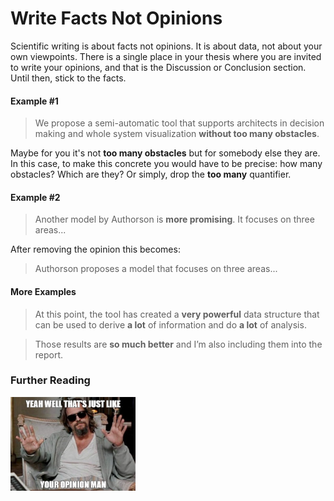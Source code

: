 Write Facts Not Opinions
====



Scientific writing is about facts not opinions. It is about data, not about your own viewpoints. There is a single place in your thesis where you are invited to write your opinions, and that is the Discussion or Conclusion section. Until then, stick to the facts. 


#### Example #1

  > We propose a semi-automatic tool that supports architects in decision making and whole system visualization **without too many obstacles**.

Maybe for you it's not **too many obstacles** but for somebody else they are. In this case, to make this concrete you would have to be precise: how many obstacles? Which are they? Or simply, drop the **too many** quantifier. 


#### Example #2
> Another model by Authorson is **more promising**. It focuses on three areas...

After removing the opinion this becomes:

> Authorson proposes a model that focuses on three areas...

#### More Examples

> At this point, the tool has created a **very powerful** data structure that can be used to derive **a lot** of information and do **a lot** of analysis.

> Those results are **so much better** and I’m also including them into the report.


### Further Reading

<img title="the big lebowski" width="200px" src="img/your-opinion.png">




